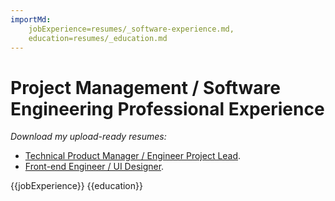```yaml
---
importMd: 
    jobExperience=resumes/_software-experience.md, 
    education=resumes/_education.md
---
```


# Project Management / Software Engineering Professional Experience

*Download my upload-ready resumes:*
 - [Technical Product Manager / Engineer Project Lead](/resume/product.md).
 - [Front-end Engineer / UI Designer](/resume/software.md).

{{jobExperience}}
{{education}}
